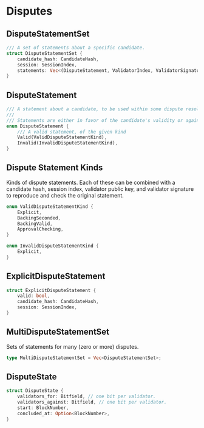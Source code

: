 # Disputes

## DisputeStatementSet 

```rust
/// A set of statements about a specific candidate.
struct DisputeStatementSet {
    candidate_hash: CandidateHash,
    session: SessionIndex,
    statements: Vec<(DisputeStatement, ValidatorIndex, ValidatorSignature)>,
}
```

## DisputeStatement

```rust
/// A statement about a candidate, to be used within some dispute resolution process.
///
/// Statements are either in favor of the candidate's validity or against it.
enum DisputeStatement {
    /// A valid statement, of the given kind
    Valid(ValidDisputeStatementKind),
    Invalid(InvalidDisputeStatementKind),
}

```

## Dispute Statement Kinds

Kinds of dispute statements. Each of these can be combined with a candidate hash, session index, validator public key, and validator signature to reproduce and check the original statement.

```rust
enum ValidDisputeStatementKind {
    Explicit,
    BackingSeconded,
    BackingValid,
    ApprovalChecking,
}

enum InvalidDisputeStatementKind {
    Explicit,
}
```

## ExplicitDisputeStatement

```rust
struct ExplicitDisputeStatement {
    valid: bool,
    candidate_hash: CandidateHash,
    session: SessionIndex,
}
```

## MultiDisputeStatementSet

Sets of statements for many (zero or more) disputes.

```rust
type MultiDisputeStatementSet = Vec<DisputeStatementSet>;
```

## DisputeState

```rust
struct DisputeState {
    validators_for: Bitfield, // one bit per validator.
    validators_against: Bitfield, // one bit per validator.
    start: BlockNumber,
    concluded_at: Option<BlockNumber>,
}
```
